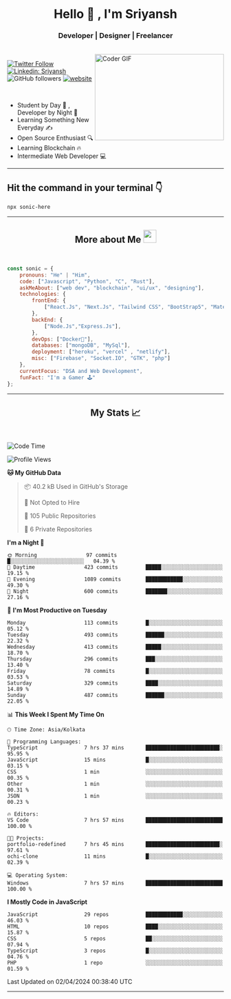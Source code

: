 
<h1 align="center">Hello  👋 , I'm Sriyansh</h1>
<h3 align="center">Developer | Designer | Freelancer </h3>
<br>
<img alt="Coder GIF" align="right" height=200 width=300 src="https://miro.medium.com/max/1360/0*7Q3yvSIv_t0ioJ-Z.gif" />

[![Twitter Follow](https://img.shields.io/twitter/follow/ShivamSriyansh?label=Follow)](https://twitter.com/intent/follow?screen_name=ShivamSriyansh)
[![Linkedin: Sriyansh](https://img.shields.io/badge/-Sriyansh-blue?style=flat-square&logo=Linkedin&logoColor=white&link=https://www.linkedin.com/in/sriyansh-shivam/)](https://www.linkedin.com/in/sriyansh-shivam/)
![GitHub followers](https://img.shields.io/github/followers/SoNiC-HeRE?label=Follow&style=social)
[![website](https://img.shields.io/badge/Website-46a2f1.svg?&style=flat-square&logo=Google-Chrome&logoColor=white&link=https://ss-portfolio.vercel.app/)](https://ss-portfolio.vercel.app/)

<br/>

- Student by Day 🌅 , Developer by Night 🌃
- Learning Something New Everyday ✍️
- Open Source Enthusiast 🔍
- Learning Blockchain 🔥
- Intermediate Web Developer 💻



<hr/>

## Hit the command in your terminal 👇
```bash
npx sonic-here
```

<hr/>
<h2 align="center">More about Me <img src="https://emojis.slackmojis.com/emojis/images/1531849430/4246/blob-sunglasses.gif?1531849430" width="30"/> </h3>
<br>

```javascript
const sonic = {
    pronouns: "He" | "Him",
    code: ["Javascript", "Python", "C", "Rust"],
    askMeAbout: ["web dev", "blockchain", "ui/ux", "designing"],
    technologies: {
        frontEnd: {
            ["React.Js", "Next.Js", "Tailwind CSS", "BootStrap5", "MaterialUI"]
        },
        backEnd: {
            ["Node.Js","Express.Js"],
        },
        devOps: ["Docker🐳"],
        databases: ["mongoDB", "MySql"],
        deployment: ["heroku", "vercel" , "netlify"],
        misc: ["Firebase", "Socket.IO", "GTK", "php"]
    },
    currentFocus: "DSA and Web Development",
    funFact: "I'm a Gamer 🕹️"
};
```
<hr/>

<h2 align="center"> My Stats 📈 </h2>
<br />

<!--START_SECTION:waka-->
![Code Time](http://img.shields.io/badge/Code%20Time-109%20hrs%206%20mins-blue)

![Profile Views](http://img.shields.io/badge/Profile%20Views-2-blue)

**🐱 My GitHub Data** 

> 📦 40.2 kB Used in GitHub's Storage 
 > 
> 🚫 Not Opted to Hire
 > 
> 📜 105 Public Repositories 
 > 
> 🔑 6 Private Repositories 
 > 
**I'm a Night 🦉** 

```text
🌞 Morning                97 commits          █░░░░░░░░░░░░░░░░░░░░░░░░   04.39 % 
🌆 Daytime                423 commits         █████░░░░░░░░░░░░░░░░░░░░   19.15 % 
🌃 Evening                1089 commits        ████████████░░░░░░░░░░░░░   49.30 % 
🌙 Night                  600 commits         ███████░░░░░░░░░░░░░░░░░░   27.16 % 
```
📅 **I'm Most Productive on Tuesday** 

```text
Monday                   113 commits         █░░░░░░░░░░░░░░░░░░░░░░░░   05.12 % 
Tuesday                  493 commits         ██████░░░░░░░░░░░░░░░░░░░   22.32 % 
Wednesday                413 commits         █████░░░░░░░░░░░░░░░░░░░░   18.70 % 
Thursday                 296 commits         ███░░░░░░░░░░░░░░░░░░░░░░   13.40 % 
Friday                   78 commits          █░░░░░░░░░░░░░░░░░░░░░░░░   03.53 % 
Saturday                 329 commits         ████░░░░░░░░░░░░░░░░░░░░░   14.89 % 
Sunday                   487 commits         ██████░░░░░░░░░░░░░░░░░░░   22.05 % 
```


📊 **This Week I Spent My Time On** 

```text
🕑︎ Time Zone: Asia/Kolkata

💬 Programming Languages: 
TypeScript               7 hrs 37 mins       ████████████████████████░   95.95 % 
JavaScript               15 mins             █░░░░░░░░░░░░░░░░░░░░░░░░   03.15 % 
CSS                      1 min               ░░░░░░░░░░░░░░░░░░░░░░░░░   00.35 % 
Other                    1 min               ░░░░░░░░░░░░░░░░░░░░░░░░░   00.31 % 
JSON                     1 min               ░░░░░░░░░░░░░░░░░░░░░░░░░   00.23 % 

🔥 Editors: 
VS Code                  7 hrs 57 mins       █████████████████████████   100.00 % 

🐱‍💻 Projects: 
portfolio-redefined      7 hrs 45 mins       ████████████████████████░   97.61 % 
ochi-clone               11 mins             █░░░░░░░░░░░░░░░░░░░░░░░░   02.39 % 

💻 Operating System: 
Windows                  7 hrs 57 mins       █████████████████████████   100.00 % 
```

**I Mostly Code in JavaScript** 

```text
JavaScript               29 repos            ████████████░░░░░░░░░░░░░   46.03 % 
HTML                     10 repos            ████░░░░░░░░░░░░░░░░░░░░░   15.87 % 
CSS                      5 repos             ██░░░░░░░░░░░░░░░░░░░░░░░   07.94 % 
TypeScript               3 repos             █░░░░░░░░░░░░░░░░░░░░░░░░   04.76 % 
PHP                      1 repo              ░░░░░░░░░░░░░░░░░░░░░░░░░   01.59 % 
```




 Last Updated on 02/04/2024 00:38:40 UTC
<!--END_SECTION:waka-->
<hr />
